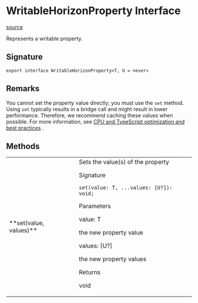 # WritableHorizonProperty Interface

[source](https://developers.meta.com/horizon-worlds/reference/2.0.0/core_writablehorizonproperty)

Represents a writable property.

## Signature

```
export interface WritableHorizonProperty<T, U = never>
```

## Remarks

You cannot set the property value directly; you must use the `set` method. Using `set` typically results in a bridge call and might result in lower performance. Therefore, we recommend caching these values when possible. For more information, see [CPU and TypeScript optimization and best practices](https://developers.meta.com/horizon-worlds/learn/documentation/performance-best-practices-and-tooling/performance-best-practices/cpu-and-typescript-optimization-best-practices) .

## Methods

<table>
  <tbody>
    <tr>
      <td>**set(value, values)**</td>
      <td>Sets the value(s) of the property

Signature

```
set(value: T, ...values: [U?]): void;
```

Parameters

value: T

the new property value

values: \[U?\]

the new property values

Returns

void</td>
    </tr>
  </tbody>
</table>